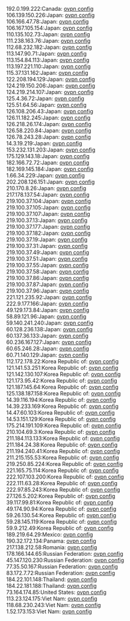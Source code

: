 192.0.199.222:Canada: [ovpn config](vpn/192_0_199_222.ovpn)  
106.139.150.226:Japan: [ovpn config](vpn/106_139_150_226.ovpn)  
106.166.47.78:Japan: [ovpn config](vpn/106_166_47_78.ovpn)  
106.167.105.154:Japan: [ovpn config](vpn/106_167_105_154.ovpn)  
110.135.102.73:Japan: [ovpn config](vpn/110_135_102_73.ovpn)  
111.238.163.76:Japan: [ovpn config](vpn/111_238_163_76.ovpn)  
112.68.232.182:Japan: [ovpn config](vpn/112_68_232_182.ovpn)  
113.147.90.71:Japan: [ovpn config](vpn/113_147_90_71.ovpn)  
113.154.84.113:Japan: [ovpn config](vpn/113_154_84_113.ovpn)  
113.197.221.110:Japan: [ovpn config](vpn/113_197_221_110.ovpn)  
115.37.131.162:Japan: [ovpn config](vpn/115_37_131_162.ovpn)  
122.208.194.129:Japan: [ovpn config](vpn/122_208_194_129.ovpn)  
124.219.150.206:Japan: [ovpn config](vpn/124_219_150_206.ovpn)  
124.219.214.107:Japan: [ovpn config](vpn/124_219_214_107.ovpn)  
125.4.36.72:Japan: [ovpn config](vpn/125_4_36_72.ovpn)  
125.51.64.56:Japan: [ovpn config](vpn/125_51_64_56.ovpn)  
126.108.206.43:Japan: [ovpn config](vpn/126_108_206_43.ovpn)  
126.11.182.245:Japan: [ovpn config](vpn/126_11_182_245.ovpn)  
126.218.26.174:Japan: [ovpn config](vpn/126_218_26_174.ovpn)  
126.58.220.84:Japan: [ovpn config](vpn/126_58_220_84.ovpn)  
126.78.243.28:Japan: [ovpn config](vpn/126_78_243_28.ovpn)  
14.3.19.219:Japan: [ovpn config](vpn/14_3_19_219.ovpn)  
153.232.131.203:Japan: [ovpn config](vpn/153_232_131_203.ovpn)  
175.129.143.18:Japan: [ovpn config](vpn/175_129_143_18.ovpn)  
182.166.72.72:Japan: [ovpn config](vpn/182_166_72_72.ovpn)  
182.169.145.184:Japan: [ovpn config](vpn/182_169_145_184.ovpn)  
1.66.34.229:Japan: [ovpn config](vpn/1_66_34_229.ovpn)  
202.208.126.151:Japan: [ovpn config](vpn/202_208_126_151.ovpn)  
210.170.8.26:Japan: [ovpn config](vpn/210_170_8_26.ovpn)  
217.178.137.54:Japan: [ovpn config](vpn/217_178_137_54.ovpn)  
219.100.37.104:Japan: [ovpn config](vpn/219_100_37_104.ovpn)  
219.100.37.105:Japan: [ovpn config](vpn/219_100_37_105.ovpn)  
219.100.37.107:Japan: [ovpn config](vpn/219_100_37_107.ovpn)  
219.100.37.13:Japan: [ovpn config](vpn/219_100_37_13.ovpn)  
219.100.37.177:Japan: [ovpn config](vpn/219_100_37_177.ovpn)  
219.100.37.182:Japan: [ovpn config](vpn/219_100_37_182.ovpn)  
219.100.37.19:Japan: [ovpn config](vpn/219_100_37_19.ovpn)  
219.100.37.31:Japan: [ovpn config](vpn/219_100_37_31.ovpn)  
219.100.37.49:Japan: [ovpn config](vpn/219_100_37_49.ovpn)  
219.100.37.51:Japan: [ovpn config](vpn/219_100_37_51.ovpn)  
219.100.37.55:Japan: [ovpn config](vpn/219_100_37_55.ovpn)  
219.100.37.58:Japan: [ovpn config](vpn/219_100_37_58.ovpn)  
219.100.37.86:Japan: [ovpn config](vpn/219_100_37_86.ovpn)  
219.100.37.87:Japan: [ovpn config](vpn/219_100_37_87.ovpn)  
219.100.37.96:Japan: [ovpn config](vpn/219_100_37_96.ovpn)  
221.121.235.92:Japan: [ovpn config](vpn/221_121_235_92.ovpn)  
222.9.177.166:Japan: [ovpn config](vpn/222_9_177_166.ovpn)  
49.129.173.84:Japan: [ovpn config](vpn/49_129_173_84.ovpn)  
58.89.121.96:Japan: [ovpn config](vpn/58_89_121_96.ovpn)  
59.140.241.240:Japan: [ovpn config](vpn/59_140_241_240.ovpn)  
60.128.236.138:Japan: [ovpn config](vpn/60_128_236_138.ovpn)  
60.137.36.133:Japan: [ovpn config](vpn/60_137_36_133.ovpn)  
60.236.167.127:Japan: [ovpn config](vpn/60_236_167_127.ovpn)  
60.65.246.28:Japan: [ovpn config](vpn/60_65_246_28.ovpn)  
60.71.140.129:Japan: [ovpn config](vpn/60_71_140_129.ovpn)  
112.172.178.22:Korea Republic of: [ovpn config](vpn/112_172_178_22.ovpn)  
121.141.53.251:Korea Republic of: [ovpn config](vpn/121_141_53_251.ovpn)  
121.142.130.107:Korea Republic of: [ovpn config](vpn/121_142_130_107.ovpn)  
121.173.95.42:Korea Republic of: [ovpn config](vpn/121_173_95_42.ovpn)  
121.187.145.64:Korea Republic of: [ovpn config](vpn/121_187_145_64.ovpn)  
125.138.187.158:Korea Republic of: [ovpn config](vpn/125_138_187_158.ovpn)  
14.39.116.194:Korea Republic of: [ovpn config](vpn/14_39_116_194.ovpn)  
14.39.233.169:Korea Republic of: [ovpn config](vpn/14_39_233_169.ovpn)  
14.47.60.103:Korea Republic of: [ovpn config](vpn/14_47_60_103.ovpn)  
14.53.151.129:Korea Republic of: [ovpn config](vpn/14_53_151_129.ovpn)  
175.214.191.109:Korea Republic of: [ovpn config](vpn/175_214_191_109.ovpn)  
210.104.69.3:Korea Republic of: [ovpn config](vpn/210_104_69_3.ovpn)  
211.184.113.133:Korea Republic of: [ovpn config](vpn/211_184_113_133.ovpn)  
211.184.24.38:Korea Republic of: [ovpn config](vpn/211_184_24_38.ovpn)  
211.194.240.41:Korea Republic of: [ovpn config](vpn/211_194_240_41.ovpn)  
211.215.155.53:Korea Republic of: [ovpn config](vpn/211_215_155_53.ovpn)  
219.250.85.224:Korea Republic of: [ovpn config](vpn/219_250_85_224.ovpn)  
221.165.75.114:Korea Republic of: [ovpn config](vpn/221_165_75_114.ovpn)  
222.107.103.200:Korea Republic of: [ovpn config](vpn/222_107_103_200.ovpn)  
222.111.63.28:Korea Republic of: [ovpn config](vpn/222_111_63_28.ovpn)  
222.97.85.243:Korea Republic of: [ovpn config](vpn/222_97_85_243.ovpn)  
27.126.5.202:Korea Republic of: [ovpn config](vpn/27_126_5_202.ovpn)  
39.117.99.81:Korea Republic of: [ovpn config](vpn/39_117_99_81.ovpn)  
49.174.90.94:Korea Republic of: [ovpn config](vpn/49_174_90_94.ovpn)  
59.26.130.54:Korea Republic of: [ovpn config](vpn/59_26_130_54.ovpn)  
59.28.145.119:Korea Republic of: [ovpn config](vpn/59_28_145_119.ovpn)  
59.9.212.49:Korea Republic of: [ovpn config](vpn/59_9_212_49.ovpn)  
189.219.64.29:Mexico: [ovpn config](vpn/189_219_64_29.ovpn)  
190.32.172.134:Panama: [ovpn config](vpn/190_32_172_134.ovpn)  
217.138.212.58:Romania: [ovpn config](vpn/217_138_212_58.ovpn)  
178.166.144.65:Russian Federation: [ovpn config](vpn/178_166_144_65.ovpn)  
45.147.120.230:Russian Federation: [ovpn config](vpn/45_147_120_230.ovpn)  
77.35.50.167:Russian Federation: [ovpn config](vpn/77_35_50_167.ovpn)  
83.172.7.72:Russian Federation: [ovpn config](vpn/83_172_7_72.ovpn)  
184.22.101.148:Thailand: [ovpn config](vpn/184_22_101_148.ovpn)  
184.22.181.188:Thailand: [ovpn config](vpn/184_22_181_188.ovpn)  
73.164.174.85:United States: [ovpn config](vpn/73_164_174_85.ovpn)  
113.23.124.175:Viet Nam: [ovpn config](vpn/113_23_124_175.ovpn)  
118.68.230.243:Viet Nam: [ovpn config](vpn/118_68_230_243.ovpn)  
1.52.173.153:Viet Nam: [ovpn config](vpn/1_52_173_153.ovpn)  

